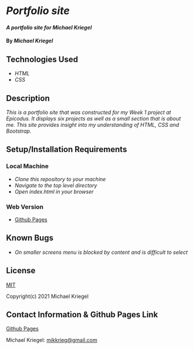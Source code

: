 # _Portfolio site_

#### _A portfolio site for Michael Kriegel_

#### By _**Michael Kriegel**_

## Technologies Used

* _HTML_
* _CSS_

## Description

_This is a portfolio site that was constructed for my Week 1 project at Epicodus. It displays six projects as well as a small section that is about me. This site provides insight into my understanding of HTML, CSS and Bootstrap._

## Setup/Installation Requirements

### Local Machine
* _Clone this repository to your machine_
* _Navigate to the top level directory_
* _Open index.html in your browser_

### Web Version
* [Github Pages](https://mikkrieg.github.io/portfolio/)

## Known Bugs

* _On smaller screens menu is blocked by content and is difficult to select_

## License

[MIT](https://opensource.org/licenses/MIT)

Copyright(c) 2021 Michael Kriegel

## Contact Information & Github Pages Link

[Github Pages](https://mikkrieg.github.io/portfolio/)

Michael Kriegel: mikkrieg@gmail.com
